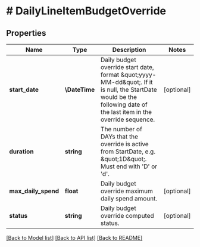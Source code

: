 # # DailyLineItemBudgetOverride

## Properties

Name | Type | Description | Notes
------------ | ------------- | ------------- | -------------
**start_date** | **\DateTime** | Daily budget override start date, format \&quot;yyyy-MM-dd\&quot;. If it is null, the StartDate would be the following date of the last item in the override sequence. | [optional]
**duration** | **string** | The number of DAYs that the override is active from StartDate, e.g. \&quot;1D\&quot;. Must end with &#39;D&#39; or &#39;d&#39;. |
**max_daily_spend** | **float** | Daily budget override maximum daily spend amount. | [optional]
**status** | **string** | Daily budget override computed status. | [optional]

[[Back to Model list]](../../README.md#models) [[Back to API list]](../../README.md#endpoints) [[Back to README]](../../README.md)
